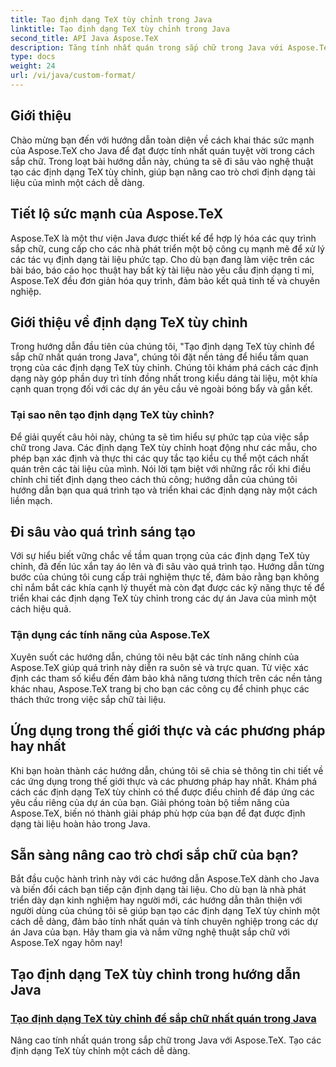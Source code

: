```yaml
---
title: Tạo định dạng TeX tùy chỉnh trong Java
linktitle: Tạo định dạng TeX tùy chỉnh trong Java
second_title: API Java Aspose.TeX
description: Tăng tính nhất quán trong sắp chữ trong Java với Aspose.TeX. Đi sâu vào hướng dẫn của chúng tôi về cách tạo định dạng TeX tùy chỉnh để định dạng tài liệu liền mạch và hiệu quả.
type: docs
weight: 24
url: /vi/java/custom-format/
---
```

## Giới thiệu

Chào mừng bạn đến với hướng dẫn toàn diện về cách khai thác sức mạnh của Aspose.TeX cho Java để đạt được tính nhất quán tuyệt vời trong cách sắp chữ. Trong loạt bài hướng dẫn này, chúng ta sẽ đi sâu vào nghệ thuật tạo các định dạng TeX tùy chỉnh, giúp bạn nâng cao trò chơi định dạng tài liệu của mình một cách dễ dàng.

## Tiết lộ sức mạnh của Aspose.TeX

Aspose.TeX là một thư viện Java được thiết kế để hợp lý hóa các quy trình sắp chữ, cung cấp cho các nhà phát triển một bộ công cụ mạnh mẽ để xử lý các tác vụ định dạng tài liệu phức tạp. Cho dù bạn đang làm việc trên các bài báo, báo cáo học thuật hay bất kỳ tài liệu nào yêu cầu định dạng tỉ mỉ, Aspose.TeX đều đơn giản hóa quy trình, đảm bảo kết quả tinh tế và chuyên nghiệp.

## Giới thiệu về định dạng TeX tùy chỉnh

Trong hướng dẫn đầu tiên của chúng tôi, "Tạo định dạng TeX tùy chỉnh để sắp chữ nhất quán trong Java", chúng tôi đặt nền tảng để hiểu tầm quan trọng của các định dạng TeX tùy chỉnh. Chúng tôi khám phá cách các định dạng này góp phần duy trì tính đồng nhất trong kiểu dáng tài liệu, một khía cạnh quan trọng đối với các dự án yêu cầu vẻ ngoài bóng bẩy và gắn kết.

### Tại sao nên tạo định dạng TeX tùy chỉnh?

Để giải quyết câu hỏi này, chúng ta sẽ tìm hiểu sự phức tạp của việc sắp chữ trong Java. Các định dạng TeX tùy chỉnh hoạt động như các mẫu, cho phép bạn xác định và thực thi các quy tắc tạo kiểu cụ thể một cách nhất quán trên các tài liệu của mình. Nói lời tạm biệt với những rắc rối khi điều chỉnh chi tiết định dạng theo cách thủ công; hướng dẫn của chúng tôi hướng dẫn bạn qua quá trình tạo và triển khai các định dạng này một cách liền mạch.

## Đi sâu vào quá trình sáng tạo

Với sự hiểu biết vững chắc về tầm quan trọng của các định dạng TeX tùy chỉnh, đã đến lúc xắn tay áo lên và đi sâu vào quá trình tạo. Hướng dẫn từng bước của chúng tôi cung cấp trải nghiệm thực tế, đảm bảo rằng bạn không chỉ nắm bắt các khía cạnh lý thuyết mà còn đạt được các kỹ năng thực tế để triển khai các định dạng TeX tùy chỉnh trong các dự án Java của mình một cách hiệu quả.

### Tận dụng các tính năng của Aspose.TeX

Xuyên suốt các hướng dẫn, chúng tôi nêu bật các tính năng chính của Aspose.TeX giúp quá trình này diễn ra suôn sẻ và trực quan. Từ việc xác định các tham số kiểu đến đảm bảo khả năng tương thích trên các nền tảng khác nhau, Aspose.TeX trang bị cho bạn các công cụ để chinh phục các thách thức trong việc sắp chữ tài liệu.

## Ứng dụng trong thế giới thực và các phương pháp hay nhất

Khi bạn hoàn thành các hướng dẫn, chúng tôi sẽ chia sẻ thông tin chi tiết về các ứng dụng trong thế giới thực và các phương pháp hay nhất. Khám phá cách các định dạng TeX tùy chỉnh có thể được điều chỉnh để đáp ứng các yêu cầu riêng của dự án của bạn. Giải phóng toàn bộ tiềm năng của Aspose.TeX, biến nó thành giải pháp phù hợp của bạn để đạt được định dạng tài liệu hoàn hảo trong Java.

## Sẵn sàng nâng cao trò chơi sắp chữ của bạn?

Bắt đầu cuộc hành trình này với các hướng dẫn Aspose.TeX dành cho Java và biến đổi cách bạn tiếp cận định dạng tài liệu. Cho dù bạn là nhà phát triển dày dạn kinh nghiệm hay người mới, các hướng dẫn thân thiện với người dùng của chúng tôi sẽ giúp bạn tạo các định dạng TeX tùy chỉnh một cách dễ dàng, đảm bảo tính nhất quán và tính chuyên nghiệp trong các dự án Java của bạn. Hãy tham gia và nắm vững nghệ thuật sắp chữ với Aspose.TeX ngay hôm nay!
## Tạo định dạng TeX tùy chỉnh trong hướng dẫn Java
### [Tạo định dạng TeX tùy chỉnh để sắp chữ nhất quán trong Java](./creating-custom-formats/)
Nâng cao tính nhất quán trong sắp chữ trong Java với Aspose.TeX. Tạo các định dạng TeX tùy chỉnh một cách dễ dàng.